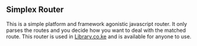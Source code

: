 ## Simplex Router
This is a simple platform and framework agonistic javascript router.
It only parses the routes and you decide how you want to deal with the matched route.
This router is used in [Library.co.ke](https://library.co.ke/) and is available for anyone to use.